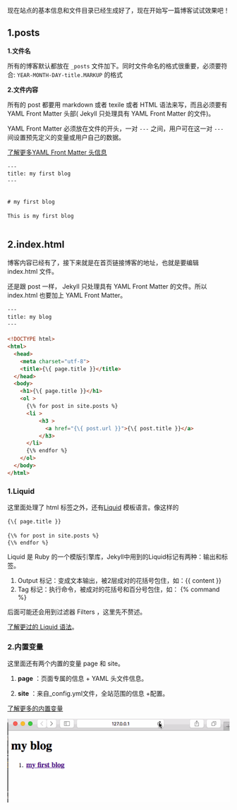 
现在站点的基本信息和文件目录已经生成好了，现在开始写一篇博客试试效果吧！


## 1.posts
**1.文件名**

所有的博客默认都放在 `_posts` 文件加下。同时文件命名的格式很重要，必须要符合: `YEAR-MONTH-DAY-title.MARKUP` 的格式

**2.文件内容**

所有的 post 都要用 markdown 或者 texile 或者 HTML 语法来写，而且必须要有 YAML Front Matter 头部( Jekyll 只处理具有 YAML Front Matter 的文件)。


YAML Front Matter 必须放在文件的开头，一对 `---` 之间，用户可在这一对  `---` 间设置预先定义的变量或用户自己的数据。

[了解更多YAML Front Matter 头信息](http://jekyll.com.cn/docs/frontmatter/)



```
---
title: my first blog
---


# my first blog

This is my first blog


```

## 2.index.html

博客内容已经有了，接下来就是在首页链接博客的地址，也就是要编辑 index.html 文件。

还是跟 post 一样， Jekyll 只处理具有 YAML Front Matter 的文件。所以 index.html 也要加上 YAML Front Matter。


```html
---
title: my blog
---

<!DOCTYPE html>
<html>
  <head>
    <meta charset="utf-8">
    <title>{\{ page.title }}</title>
  </head>
  <body>
    <h1>{\{ page.title }}</h1>
    <ol >
      {\% for post in site.posts %}
      <li >
          <h3 >
            <a href="{\{ post.url }}">{\{ post.title }}</a>
          </h3>
      </li>
      {\% endfor %}
    </ol>
  </body>
</html>

```



### 1.Liquid
这里面处理了 html 标签之外，还有[Liquid](https://github.com/Shopify/liquid/wiki) 模板语言。像这样的

```
{\{ page.title }}

{\% for post in site.posts %}
{\% endfor %}
```

Liquid 是 Ruby 的一个模版引擎库，Jekyll中用到的Liquid标记有两种：输出和标签。

1. Output 标记：变成文本输出，被2层成对的花括号包住，如：\{\{ content \}\}
2. Tag 标记：执行命令，被成对的花括号和百分号包住，如： {\% command %}

后面可能还会用到过滤器 Filters ，这里先不赘述。

[了解更过的 Liquid 语法](https://liquid.bootcss.com)。


### 2.内置变量
这里面还有两个内置的变量 page 和 site。

1. **page** ：页面专属的信息 + YAML 头文件信息。

2. **site** ：来自_config.yml文件，全站范围的信息 +配置。


[了解更多的内置变量](http://jekyll.com.cn/docs/variables/)

![jekyll-2](https://raw.githubusercontent.com/DullDevil/pics/master/jekyll/jekyll-2.gif)
